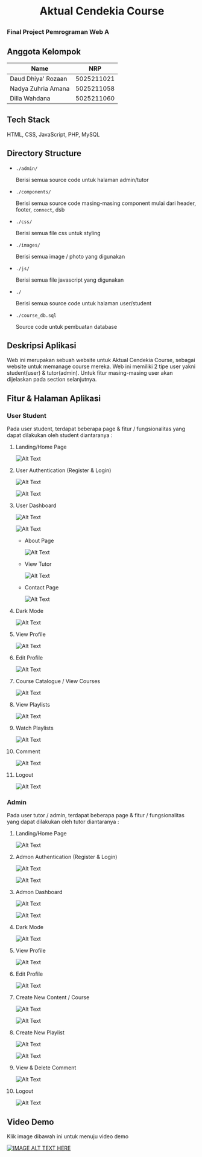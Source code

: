 # <div align="center"><p>Aktual Cendekia Course</p></div>

### Final Project Pemrograman Web A

## Anggota Kelompok

| Name               | NRP        |
| ------------------ | ---------- |
| Daud Dhiya' Rozaan | 5025211021 |
| Nadya Zuhria Amana | 5025211058 |
| Dilla Wahdana      | 5025211060 |

## Tech Stack

HTML, CSS, JavaScript, PHP, MySQL

## Directory Structure

- `./admin/`

  Berisi semua source code untuk halaman admin/tutor

- `./components/`

  Berisi semua source code masing-masing component mulai dari header, footer, `connect`, dsb

- `./css/`

  Berisi semua file css untuk styling

- `./images/`

  Berisi semua image / photo yang digunakan

- `./js/`

  Berisi semua file javascript yang digunakan

- `./`

  Berisi semua source code untuk halaman user/student

- `./course_db.sql`

  Source code untuk pembuatan database

## Deskripsi Aplikasi

Web ini merupakan sebuah website untuk Aktual Cendekia Course, sebagai website untuk memanage course mereka. Web ini memiliki 2 tipe user yakni student(user) & tutor(admin). Untuk fitur masing-masing user akan dijelaskan pada section selanjutnya.

## Fitur & Halaman Aplikasi

### User Student

Pada user student, terdapat beberapa page & fitur / fungsionalitas yang dapat dilakukan oleh student diantaranya :

1. Landing/Home Page

   ![Alt Text](images/documentation/praLogin-us.png)

2. User Authentication (Register & Login)

   ![Alt Text](images/documentation/regis-user.png)

   ![Alt Text](images/documentation/login.png)

3. User Dashboard

   ![Alt Text](images/documentation/dashUser.png)

   ![Alt Text](images/documentation/dashUser2.png)

   - About Page

     ![Alt Text](images/documentation/aboutUser.png)

   - View Tutor

     ![Alt Text](images/documentation/tutorUser.png)

   - Contact Page

     ![Alt Text](images/documentation/contactUser.png)

4. Dark Mode

   ![Alt Text](images/documentation/darkMode-us.png)

5. View Profile

   ![Alt Text](images/documentation/viewProf-us.png)

6. Edit Profile

   ![Alt Text](images/documentation/updateProf-us.png)

7. Course Catalogue / View Courses

   ![Alt Text](images/documentation/courseUser.png)

8. View Playlists

   ![Alt Text](images/documentation/viewPlay.png)

9. Watch Playlists

   ![Alt Text](images/documentation/watchCourse.png)

10. Comment

    ![Alt Text](images/documentation/commentUser.png)

11. Logout

    ![Alt Text](images/documentation/logOut-ad.png)

### Admin

Pada user tutor / admin, terdapat beberapa page & fitur / fungsionalitas yang dapat dilakukan oleh tutor diantaranya :

1. Landing/Home Page

   ![Alt Text](images/documentation/profileAd.png)

2. Admon Authentication (Register & Login)

   ![Alt Text](images/documentation/regis-ad.png)

   ![Alt Text](images/documentation/login.png)

3. Admon Dashboard

   ![Alt Text](images/documentation/dashadmin.png)

   ![Alt Text](images/documentation/dashadmin2.png)

4. Dark Mode

   ![Alt Text](images/documentation/darkMode-ad.png)

5. View Profile

   ![Alt Text](images/documentation/profileAd.png)

6. Edit Profile

   ![Alt Text](images/documentation/updateProf-ad.png)

7. Create New Content / Course

   ![Alt Text](images/documentation/contentAd.png)

   ![Alt Text](images/documentation/form-AddCont.png)

8. Create New Playlist

   ![Alt Text](images/documentation/playlist-ad.png)

   ![Alt Text](images/documentation/form-AddPlay.png)

9. View & Delete Comment

   ![Alt Text](images/documentation/commendAd.png)

10. Logout

    ![Alt Text](images/documentation/logOut-ad.png)

## Video Demo

Klik image dibawah ini untuk menuju video demo

[![IMAGE ALT TEXT HERE](images/thumbnail-yt.png)](https://youtu.be/gsUncNZ4RV8)
